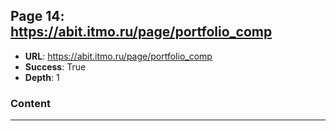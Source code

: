 ## Page 14: https://abit.itmo.ru/page/portfolio_comp

- **URL**: https://abit.itmo.ru/page/portfolio_comp
- **Success**: True
- **Depth**: 1

### Content




---